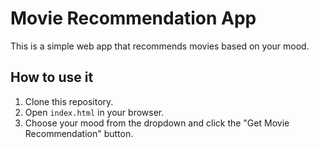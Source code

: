# Movie Recommendation App

This is a simple web app that recommends movies based on your mood.

## How to use it

1. Clone this repository.
2. Open `index.html` in your browser.
3. Choose your mood from the dropdown and click the "Get Movie Recommendation" button.

